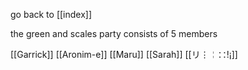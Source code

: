 go back to [[index]]

the green and scales party consists of 5 members

[[Garrick]]
[[Aronim-e]]
[[Maru]]
[[Sarah]]
[[リ⋮╎∷!¡]]

